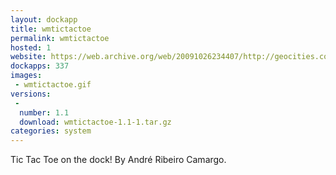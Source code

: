 ```yaml
---
layout: dockapp
title: wmtictactoe
permalink: wmtictactoe
hosted: 1
website: https://web.archive.org/web/20091026234407/http://geocities.com/dborca/
dockapps: 337
images:
 - wmtictactoe.gif
versions:
 -
  number: 1.1
  download: wmtictactoe-1.1-1.tar.gz
categories: system
---
```

Tic Tac Toe on the dock!  By André Ribeiro Camargo.
